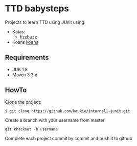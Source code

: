 # TTD babysteps

Projects to learn TTD using JUnit using: 
* Katas: 
    * [fizzbuzz](fizzbuzz/README.md)
* Koans [koans](koans/README.md)

## Requirements

* JDK 1.8
* Maven 3.3.x

## HowTo

Clone the project:

```shell
$ git clone https://github.com/koukio/internal1-junit.git
```

Create a branch with your username from master

```shell
git checkout -b username
```

Complete each project commit by commit and push it to github